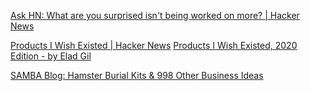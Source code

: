 
[Ask HN: What are you surprised isn't being worked on more? | Hacker News](https://news.ycombinator.com/item?id=25559571)

[Products I Wish Existed | Hacker News](https://news.ycombinator.com/item?id=21969774)
[Products I Wish Existed, 2020 Edition - by Elad Gil](https://blog.eladgil.com/p/products-i-wish-existed-2020-edition)

[SAMBA Blog: Hamster Burial Kits & 998 Other Business Ideas](https://web.archive.org/web/20090227083110/http://www.sixmonthmba.com/2009/02/999ideas.html)
